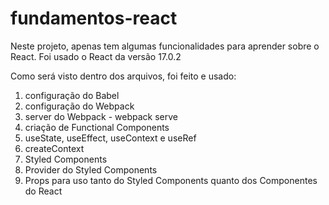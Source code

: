 # fundamentos-react

Neste projeto, apenas tem algumas funcionalidades para aprender sobre o React. Foi usado o React da versão 17.0.2

Como será visto dentro dos arquivos, foi feito e usado:
  1. configuração do Babel
  2. configuração do Webpack
  3. server do Webpack - webpack serve
  4. criação de Functional Components
  5. useState, useEffect, useContext e useRef
  6. createContext
  7. Styled Components
  8. Provider do Styled Components
  9. Props para uso tanto do Styled Components quanto dos Componentes do React